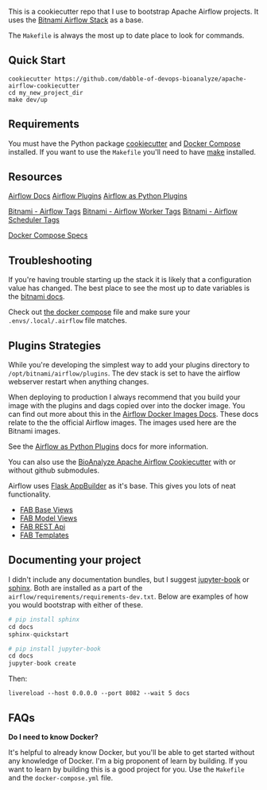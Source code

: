 This is a cookiecutter repo that I use to bootstrap Apache Airflow projects. It uses the [Bitnami Airflow Stack](https://github.com/bitnami/bitnami-docker-airflow) as a base.

The `Makefile` is always the most up to date place to look for commands.

## Quick Start

```
cookiecutter https://github.com/dabble-of-devops-bioanalyze/apache-airflow-cookiecutter
cd my_new_project_dir
make dev/up
```

## Requirements

You must have the Python package [cookiecutter](https://cookiecutter.readthedocs.io/en/1.7.2/first_steps.html) and [Docker Compose](https://docs.docker.com/compose/install/) installed. If you want to use the `Makefile` you'll need to have [make](https://www.gnu.org/software/make/) installed.

## Resources

[Airflow Docs](https://airflow.apache.org/docs/apache-airflow/stable)
[Airflow Plugins](https://airflow.apache.org/docs/apache-airflow/stable/plugins.html?highlight=plugins)
[Airflow as Python Plugins](https://airflow.apache.org/docs/apache-airflow/stable/plugins.html#plugins-as-python-packages)

[Bitnami - Airflow Tags](https://hub.docker.com/r/bitnami/airflow/tags?page=1&ordering=last_updated)
[Bitnami - Airflow Worker Tags](https://hub.docker.com/r/bitnami/airflow-worker/tags?page=1&ordering=last_updated)
[Bitnami - Airflow Scheduler Tags](https://hub.docker.com/r/bitnami/airflow-scheduler/tags?page=1&ordering=last_updated)

[Docker Compose Specs](https://docs.docker.com/compose/compose-file/compose-file-v3/)

## Troubleshooting

If you're having trouble starting up the stack it is likely that a configuration value has changed. The best place to see the most up to date variables is the [bitnami docs](https://github.com/bitnami/bitnami-docker-airflow).

Check out [the docker compose](https://github.com/bitnami/bitnami-docker-airflow/blob/master/docker-compose.yml) file and make sure your `.envs/.local/.airflow` file matches.

## Plugins Strategies

While you're developing the simplest way to add your plugins directory to `/opt/bitnami/airflow/plugins`. The dev stack is set to have the airflow webserver restart when anything changes.

When deploying to production I always recommend that you build your image with the plugins and dags copied over into the docker image. You can find out more about this in the [Airflow Docker Images Docs](https://airflow.apache.org/docs/docker-stack/build.html). These docs relate to the the official Airflow images. The images used here are the Bitnami images.

See the [Airflow as Python Plugins](https://airflow.apache.org/docs/apache-airflow/stable/plugins.html#plugins-as-python-packages) docs for more information.

You can also use the [BioAnalyze Apache Airflow Cookiecutter](https://github.com/dabble-of-devops-bioanalyze/apache-airflow-plugin-cookiecutter) with or without github submodules.

Airflow uses [Flask AppBuilder](https://flask-appbuilder.readthedocs.io/en/latest/templates.html) as it's base. This gives you lots of neat functionality.

- [FAB Base Views](https://flask-appbuilder.readthedocs.io/en/latest/views.html)
- [FAB Model Views](https://flask-appbuilder.readthedocs.io/en/latest/quickhowto.html)
- [FAB REST Api](https://flask-appbuilder.readthedocs.io/en/latest/rest_api.html)
- [FAB Templates](https://flask-appbuilder.readthedocs.io/en/latest/templates.html)

## Documenting your project

I didn't include any documentation bundles, but I suggest [jupyter-book](https://pypi.org/project/jupyter-book/) or [sphinx](https://www.sphinx-doc.org/en/master/usage/quickstart.html). Both are installed as a part of the `airflow/requirements/requirements-dev.txt`. Below are examples of how you would bootstrap with either of these.

```python
# pip install sphinx
cd docs
sphinx-quickstart
```

```python
# pip install jupyter-book
cd docs
jupyter-book create
```

Then:

```
livereload --host 0.0.0.0 --port 8082 --wait 5 docs
```


## FAQs

**Do I need to know Docker?**

It's helpful to already know Docker, but you'll be able to get started without any knowledge of Docker. I'm a big proponent of learn by building. If you want to learn by building this is a good project for you. Use the `Makefile` and the `docker-compose.yml` file.
